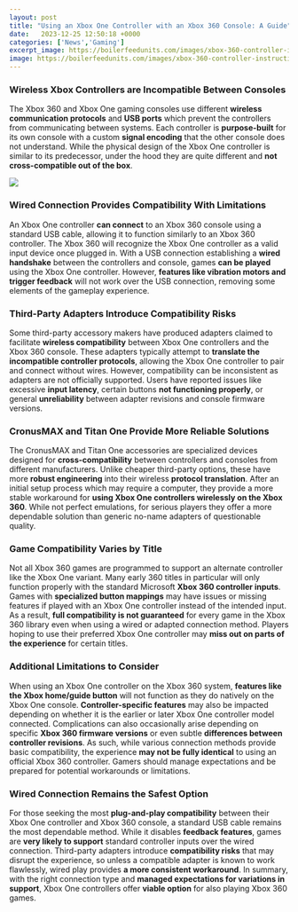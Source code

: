 ```yaml
---
layout: post
title: "Using an Xbox One Controller with an Xbox 360 Console: A Guide"
date:   2023-12-25 12:50:18 +0000
categories: ['News','Gaming']
excerpt_image: https://boilerfeedunits.com/images/xbox-360-controller-instructions-5.png
image: https://boilerfeedunits.com/images/xbox-360-controller-instructions-5.png
---
```


### Wireless Xbox Controllers are Incompatible Between Consoles
The Xbox 360 and Xbox One gaming consoles use different **wireless communication protocols** and **USB ports** which prevent the controllers from communicating between systems. Each controller is **purpose-built** for its own console with a custom **signal encoding** that the other console does not understand. While the physical design of the Xbox One controller is similar to its predecessor, under the hood they are quite different and **not cross-compatible out of the box**.

![](https://gamepadtester.net/blog/wp-content/uploads/2022/05/Connect-The-Xbox-Controller-To-Your-Pc.png)
### Wired Connection Provides Compatibility With Limitations    
An Xbox One controller **can connect** to an Xbox 360 console using a standard USB cable, allowing it to function similarly to an Xbox 360 controller. The Xbox 360 will recognize the Xbox One controller as a valid input device once plugged in. With a USB connection establishing a **wired handshake** between the controllers and console, games **can be played** using the Xbox One controller. However, **features like vibration motors and trigger feedback** will not work over the USB connection, removing some elements of the gameplay experience.
### Third-Party Adapters Introduce Compatibility Risks
Some third-party accessory makers have produced adapters claimed to facilitate **wireless compatibility** between Xbox One controllers and the Xbox 360 console. These adapters typically attempt to **translate the incompatible controller protocols**, allowing the Xbox One controller to pair and connect without wires. However, compatibility can be inconsistent as adapters are not officially supported. Users have reported issues like excessive **input latency**, certain buttons **not functioning properly**, or general **unreliability** between adapter revisions and console firmware versions.
### CronusMAX and Titan One Provide More Reliable Solutions  
The CronusMAX and Titan One accessories are specialized devices designed for **cross-compatibility** between controllers and consoles from different manufacturers. Unlike cheaper third-party options, these have more **robust engineering** into their wireless **protocol translation**. After an initial setup process which may require a computer, they provide a more stable workaround for **using Xbox One controllers wirelessly on the Xbox 360**. While not perfect emulations, for serious players they offer a more dependable solution than generic no-name adapters of questionable quality.
### Game Compatibility Varies by Title
Not all Xbox 360 games are programmed to support an alternate controller like the Xbox One variant. Many early 360 titles in particular will only function properly with the standard Microsoft **Xbox 360 controller inputs**. Games with **specialized button mappings** may have issues or missing features if played with an Xbox One controller instead of the intended input. As a result, **full compatibility is not guaranteed** for every game in the Xbox 360 library even when using a wired or adapted connection method. Players hoping to use their preferred Xbox One controller may **miss out on parts of the experience** for certain titles.
### Additional Limitations to Consider
When using an Xbox One controller on the Xbox 360 system, **features like the Xbox home/guide button** will not function as they do natively on the Xbox One console. **Controller-specific features** may also be impacted depending on whether it is the earlier or later Xbox One controller model connected. Complications can also occasionally arise depending on specific **Xbox 360 firmware versions** or even subtle **differences between controller revisions**. As such, while various connection methods provide basic compatibility, the experience **may not be fully identical** to using an official Xbox 360 controller. Gamers should manage expectations and be prepared for potential workarounds or limitations.   
### Wired Connection Remains the Safest Option  
For those seeking the most **plug-and-play compatibility** between their Xbox One controller and Xbox 360 console, a standard USB cable remains the most dependable method. While it disables **feedback features**, games are **very likely to support** standard controller inputs over the wired connection. Third-party adapters introduce **compatibility risks** that may disrupt the experience, so unless a compatible adapter is known to work flawlessly, wired play provides **a more consistent workaround**. In summary, with the right connection type and **managed expectations for variations in support**, Xbox One controllers offer **viable option** for also playing Xbox 360 games.